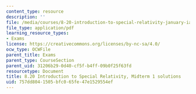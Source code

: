 ```yaml
---
content_type: resource
description: ''
file: /media/courses/8-20-introduction-to-special-relativity-january-iap-2021/757dd8041505bfc065fe47e1529554ef_MIT8_20iap21_midterm1_soln.pdf
file_type: application/pdf
learning_resource_types:
- Exams
license: https://creativecommons.org/licenses/by-nc-sa/4.0/
ocw_type: OCWFile
parent_title: Exams
parent_type: CourseSection
parent_uid: 31206b29-0d40-cf5f-b4ff-09b0f25f63fd
resourcetype: Document
title: 8.20 Introduction to Special Relativity, Midterm 1 solutions
uid: 757dd804-1505-bfc0-65fe-47e1529554ef
---
```

